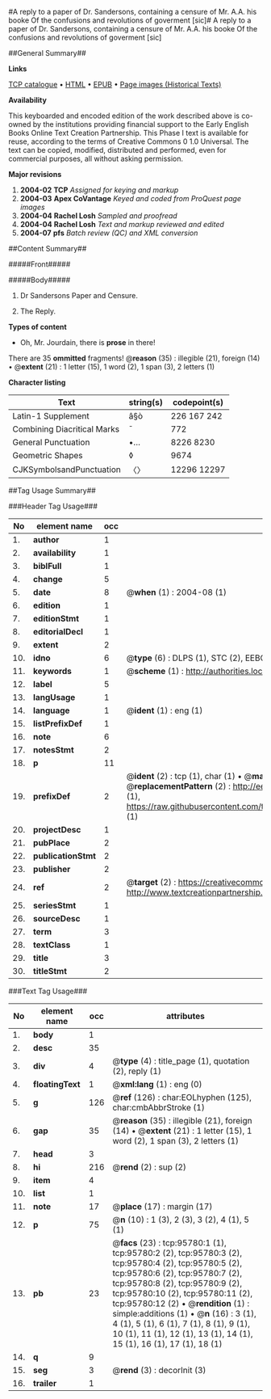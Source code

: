 #A reply to a paper of Dr. Sandersons, containing a censure of Mr. A.A. his booke Of the confusions and revolutions of goverment [sic]#
A reply to a paper of Dr. Sandersons, containing a censure of Mr. A.A. his booke Of the confusions and revolutions of goverment [sic]

##General Summary##

**Links**

[TCP catalogue](http://www.ota.ox.ac.uk/tcp/)  • 
[HTML](http://tei.it.ox.ac.uk/tcp/Texts-HTML/free/A25/A25987.html)  • 
[EPUB](http://tei.it.ox.ac.uk/tcp/Texts-EPUB/free/A25/A25987.epub) • 
[Page images (Historical Texts)](https://data.historicaltexts.jisc.ac.uk/view?pubId=eebo-12937034e&pageId=eebo-12937034e-95780-1)

**Availability**

This keyboarded and encoded edition of the
	       work described above is co-owned by the institutions
	       providing financial support to the Early English Books
	       Online Text Creation Partnership. This Phase I text is
	       available for reuse, according to the terms of Creative
	       Commons 0 1.0 Universal. The text can be copied,
	       modified, distributed and performed, even for
	       commercial purposes, all without asking permission.

**Major revisions**

1. __2004-02__ __TCP__ *Assigned for keying and markup*
1. __2004-03__ __Apex CoVantage__ *Keyed and coded from ProQuest page images*
1. __2004-04__ __Rachel Losh__ *Sampled and proofread*
1. __2004-04__ __Rachel Losh__ *Text and markup reviewed and edited*
1. __2004-07__ __pfs__ *Batch review (QC) and XML conversion*

##Content Summary##

#####Front#####

#####Body#####

1. Dr Sandersons Paper and Censure.

1. The Reply.

**Types of content**

  * Oh, Mr. Jourdain, there is **prose** in there!

There are 35 **ommitted** fragments! 
 @__reason__ (35) : illegible (21), foreign (14)  •  @__extent__ (21) : 1 letter (15), 1 word (2), 1 span (3), 2 letters (1)

**Character listing**


|Text|string(s)|codepoint(s)|
|---|---|---|
|Latin-1 Supplement|â§ò|226 167 242|
|Combining             Diacritical Marks|̄|772|
|General Punctuation|•…|8226 8230|
|Geometric Shapes|◊|9674|
|CJKSymbolsandPunctuation|〈〉|12296 12297|

##Tag Usage Summary##

###Header Tag Usage###

|No|element name|occ|attributes|
|---|---|---|---|
|1.|__author__|1||
|2.|__availability__|1||
|3.|__biblFull__|1||
|4.|__change__|5||
|5.|__date__|8| @__when__ (1) : 2004-08 (1)|
|6.|__edition__|1||
|7.|__editionStmt__|1||
|8.|__editorialDecl__|1||
|9.|__extent__|2||
|10.|__idno__|6| @__type__ (6) : DLPS (1), STC (2), EEBO-CITATION (1), OCLC (1), VID (1)|
|11.|__keywords__|1| @__scheme__ (1) : http://authorities.loc.gov/ (1)|
|12.|__label__|5||
|13.|__langUsage__|1||
|14.|__language__|1| @__ident__ (1) : eng (1)|
|15.|__listPrefixDef__|1||
|16.|__note__|6||
|17.|__notesStmt__|2||
|18.|__p__|11||
|19.|__prefixDef__|2| @__ident__ (2) : tcp (1), char (1)  •  @__matchPattern__ (2) : ([0-9\-]+):([0-9IVX]+) (1), (.+) (1)  •  @__replacementPattern__ (2) : http://eebo.chadwyck.com/downloadtiff?vid=$1&page=$2 (1), https://raw.githubusercontent.com/textcreationpartnership/Texts/master/tcpchars.xml#$1 (1)|
|20.|__projectDesc__|1||
|21.|__pubPlace__|2||
|22.|__publicationStmt__|2||
|23.|__publisher__|2||
|24.|__ref__|2| @__target__ (2) : https://creativecommons.org/publicdomain/zero/1.0/ (1), http://www.textcreationpartnership.org/docs/. (1)|
|25.|__seriesStmt__|1||
|26.|__sourceDesc__|1||
|27.|__term__|3||
|28.|__textClass__|1||
|29.|__title__|3||
|30.|__titleStmt__|2||


###Text Tag Usage###

|No|element name|occ|attributes|
|---|---|---|---|
|1.|__body__|1||
|2.|__desc__|35||
|3.|__div__|4| @__type__ (4) : title_page (1), quotation (2), reply (1)|
|4.|__floatingText__|1| @__xml:lang__ (1) : eng (0)|
|5.|__g__|126| @__ref__ (126) : char:EOLhyphen (125), char:cmbAbbrStroke (1)|
|6.|__gap__|35| @__reason__ (35) : illegible (21), foreign (14)  •  @__extent__ (21) : 1 letter (15), 1 word (2), 1 span (3), 2 letters (1)|
|7.|__head__|3||
|8.|__hi__|216| @__rend__ (2) : sup (2)|
|9.|__item__|4||
|10.|__list__|1||
|11.|__note__|17| @__place__ (17) : margin (17)|
|12.|__p__|75| @__n__ (10) : 1 (3), 2 (3), 3 (2), 4 (1), 5 (1)|
|13.|__pb__|23| @__facs__ (23) : tcp:95780:1 (1), tcp:95780:2 (2), tcp:95780:3 (2), tcp:95780:4 (2), tcp:95780:5 (2), tcp:95780:6 (2), tcp:95780:7 (2), tcp:95780:8 (2), tcp:95780:9 (2), tcp:95780:10 (2), tcp:95780:11 (2), tcp:95780:12 (2)  •  @__rendition__ (1) : simple:additions (1)  •  @__n__ (16) : 3 (1), 4 (1), 5 (1), 6 (1), 7 (1), 8 (1), 9 (1), 10 (1), 11 (1), 12 (1), 13 (1), 14 (1), 15 (1), 16 (1), 17 (1), 18 (1)|
|14.|__q__|9||
|15.|__seg__|3| @__rend__ (3) : decorInit (3)|
|16.|__trailer__|1||
